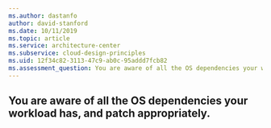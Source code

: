 ```yaml
---
ms.author: dastanfo
author: david-stanford
ms.date: 10/11/2019
ms.topic: article
ms.service: architecture-center
ms.subservice: cloud-design-principles
ms.uid: 12f34c82-3113-47c9-ab0c-95addd7fcb82
ms.assessment_question: You are aware of all the OS dependencies your workload has, and patch appropriately.
---
```

## You are aware of all the OS dependencies your workload has, and patch appropriately.


